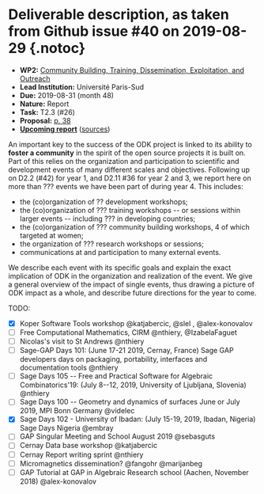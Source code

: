 # Deliverable description, as taken from Github issue #40 on 2019-08-29 {.notoc}

- **WP2:** [Community Building, Training, Dissemination, Exploitation, and Outreach](https://github.com/OpenDreamKit/OpenDreamKit/tree/master/WP2)
- **Lead Institution:** Université Paris-Sud
- **Due:** 2019-08-31 (month 48)
- **Nature:** Report
- **Task:** T2.3 (#26)
- **Proposal:** [p. 38](https://github.com/OpenDreamKit/OpenDreamKit/raw/master/Proposal/proposal-www.pdf)
- **[Upcoming report](https://github.com/OpenDreamKit/OpenDreamKit/raw/master/WP2/D2.15/report-final.pdf)** ([sources](https://github.com/OpenDreamKit/OpenDreamKit/raw/master/WP2/D2.15/))

An important key to the success of the ODK project is linked to its ability to **foster a community** in the spirit of the open source projects it is built on. Part of this relies on the organization and participation to scientific and development events of many different scales and objectives. Following up on D2.2 (#42) for year 1, and D2.11 #36 for year 2 and 3, we report here on more than ??? events we have been part of  during year 4. This includes:
- the (co)organization of ?? development workshops;
- the (co)organization of ??? training workshops -- or sessions within larger events -- including ??? in developing countries;
- the (co)organization of ??? community building workshops, 4 of which targeted at women;
- the organization of ??? research workshops or sessions;
- communications at and participation to many external events.

We describe each event with its specific goals and explain the exact implication of ODK in the organization and realization of the event. We give a general overview of the impact of single events, thus drawing a picture of ODK impact as a whole, and describe future directions for the year to come.

TODO:
- [x] Koper Software Tools workshop @katjabercic, @slel , @alex-konovalov 
- [ ] Free Computational Mathematics, CIRM @nthiery, @IzabelaFaguet 
- [ ] Nicolas's visit to St Andrews @nthiery 
- [ ] Sage-GAP Days 101: (June 17-21 2019, Cernay, France) Sage GAP developers days on packaging, portability, interfaces and documentation tools  @nthiery
- [ ] Sage Days 105 -- Free and Practical Software for Algebraic Combinatorics'19: (July 8--12, 2019, University of Ljubljana, Slovenia) @nthiery
- [ ] Sage Days 100 -- Geometry and dynamics of surfaces June or July 2019, MPI Bonn Germany @videlec 
- [x]  Sage Days 102 - University of Ibadan: (July 15-19, 2019, Ibadan, Nigeria) Sage Days Nigeria @embray
- [ ] GAP Singular Meeting and School August 2019 @sebasguts 
- [ ] Cernay Data base workshop @katjabercic 
- [ ] Cernay Report writing sprint @nthiery
- [ ] Micromagnetics dissemination? @fangohr @marijanbeg 
- [ ] GAP Tutorial at GAP in Algebraic Research school (Aachen, November 2018) @alex-konovalov 
